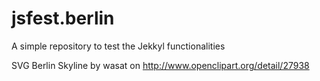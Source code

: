 jsfest.berlin
======

A simple repository to test the Jekkyl functionalities

SVG Berlin Skyline by wasat on http://www.openclipart.org/detail/27938
